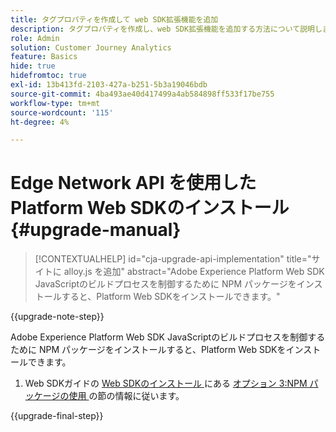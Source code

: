```yaml
---
title: タグプロパティを作成して web SDK拡張機能を追加
description: タグプロパティを作成し、web SDK拡張機能を追加する方法について説明します
role: Admin
solution: Customer Journey Analytics
feature: Basics
hide: true
hidefromtoc: true
exl-id: 13b413fd-2103-427a-b251-5b3a19046bdb
source-git-commit: 4ba493ae40d417499a4ab584898ff533f17be755
workflow-type: tm+mt
source-wordcount: '115'
ht-degree: 4%

---
```


# Edge Network API を使用した Platform Web SDKのインストール {#upgrade-manual}

<!-- markdownlint-disable MD034 -->

>[!CONTEXTUALHELP]
>id="cja-upgrade-api-implementation"
>title="サイトに alloy.js を追加"
>abstract="Adobe Experience Platform Web SDK JavaScriptのビルドプロセスを制御するために NPM パッケージをインストールすると、Platform Web SDKをインストールできます。"

<!-- markdownlint-enable MD034 -->

{{upgrade-note-step}}

Adobe Experience Platform Web SDK JavaScriptのビルドプロセスを制御するために NPM パッケージをインストールすると、Platform Web SDKをインストールできます。

1. Web SDKガイドの [Web SDKのインストール ](https://experienceleague.adobe.com/en/docs/experience-platform/edge/fundamentals/installing-the-sdk) にある [ オプション 3:NPM パッケージの使用 ](https://experienceleague.adobe.com/en/docs/experience-platform/edge/fundamentals/installing-the-sdk#option-3-using-the-npm-package) の節の情報に従います。

{{upgrade-final-step}}

